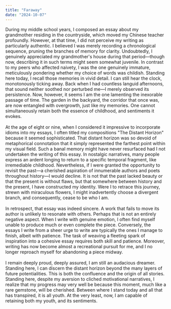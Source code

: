 ```yaml
---
title: "Faraway"
date: "2024-10-07"
---
```


During my middle school years, I composed an essay about my grandmother residing in the countryside, which moved my Chinese teacher profoundly. However, at that time, I did not perceive my writing as particularly authentic. I believed I was merely recording a chronological sequence, pruning the branches of memory for clarity. Undoubtedly, I genuinely appreciated my grandmother's house during that period—though now, describing it in such terms might seem somewhat juvenile. In contrast to my peers who affected naivety, I was the one genuinely immature, meticulously pondering whether my choice of words was childish. Standing here today, I recall those memories in vivid detail. I can still hear the clock, monotonously ticking away. Back when I had countless languid afternoons, that sound neither soothed nor perturbed me—I merely observed its persistence. Now, however, it seems I am the one lamenting the inexorable passage of time. The garden in the backyard, the corridor that once was, are now entangled with overgrowth, just like my memories. One cannot simultaneously retain both the essence of childhood, and sentiments it evokes.
<br><br>
At the age of eight or nine, when I considered it impressive to incorporate idioms into my essays, I often titled my compositions "The Distant Horizon" because it seemed sophisticated. That distant horizon was so devoid of metaphorical connotation that it simply represented the farthest point within my visual field. Such a banal memory might have never resurfaced had I not undertaken the writing of this essay. In nostalgic narratives, many people express an ardent longing to return to a specific temporal fragment, like irremediable childhood. Nevertheless, if I were granted the opportunity to revisit the past—a cherished aspiration of innumerable authors and poets throughout history—I would decline. It is not that the past lacked beauty or that the present is without flaws, but that somewhere between history and the present, I have constructed my identity. Were I to retrace this journey, strewn with miraculous flowers, I might inadvertently choose a divergent branch, and consequently, cease to be who I am.
<br><br>
In retrospect, that essay was indeed sincere. A work that fails to move its author is unlikely to resonate with others. Perhaps that is not an entirely negative aspect. When I write with genuine emotion, I often find myself unable to produce much or even complete the piece. Conversely, the essays I write from a sheer urge to write are typically the ones I manage to finish, albeit with patience. The task of weaving a fleeting spark of inspiration into a cohesive essay requires both skill and patience. Moreover, writing has now become almost a recreational pursuit for me, and I no longer reproach myself for abandoning a piece midway.
<br><br>
I remain deeply proud, deeply assured, I am still an audacious dreamer. Standing here, I can discern the distant horizon beyond the many layers of future potentialities. This is both the confluence and the origin of all stories. Standing here, despite my aversion to cliched motivational narratives, I realize that my progress may very well be because this moment, much like a rare gemstone, will be cherished. Between where I stand today and all that has transpired, it is all youth. At the very least, now, I am capable of retaining both my youth, and its sentiments.